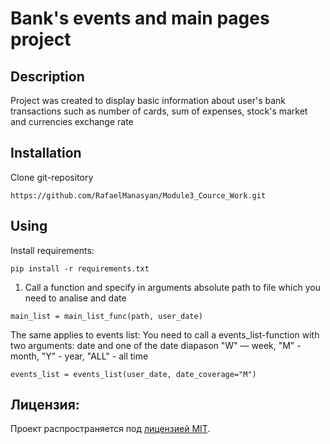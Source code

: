# Bank's events and main pages project
## Description
Project was created to display basic information about user's bank transactions such as
number of cards, sum of expenses, stock's market and currencies exchange rate

## Installation
Clone git-repository
```chatinput
https://github.com/RafaelManasyan/Module3_Cource_Work.git
```
## Using
Install requirements:
```chatinput
pip install -r requirements.txt
```
1. Call a function and specify in arguments absolute path to file which you need to analise and date
```
main_list = main_list_func(path, user_date)
```
The same applies to events list:
You need to call a events_list-function with two arguments: date and one of the date diapason
"W" — week, "M" - month, "Y" - year, "ALL" - all time
```chatinput
events_list = events_list(user_date, date_coverage="M")
```
## Лицензия:
Проект распространяется под [лицензией MIT](LICENSE).